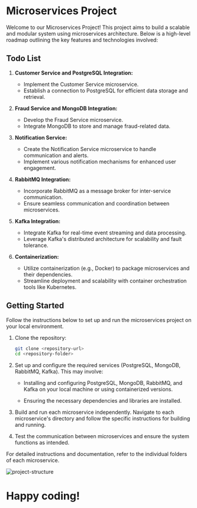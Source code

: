 # Microservices Project

Welcome to our Microservices Project! This project aims to build a scalable and modular system using microservices architecture. Below is a high-level roadmap outlining the key features and technologies involved:

## Todo List

1. **Customer Service and PostgreSQL Integration:**
    - Implement the Customer Service microservice.
    - Establish a connection to PostgreSQL for efficient data storage and retrieval.

2. **Fraud Service and MongoDB Integration:**
    - Develop the Fraud Service microservice.
    - Integrate MongoDB to store and manage fraud-related data.

3. **Notification Service:**
    - Create the Notification Service microservice to handle communication and alerts.
    - Implement various notification mechanisms for enhanced user engagement.

4. **RabbitMQ Integration:**
    - Incorporate RabbitMQ as a message broker for inter-service communication.
    - Ensure seamless communication and coordination between microservices.

5. **Kafka Integration:**
    - Integrate Kafka for real-time event streaming and data processing.
    - Leverage Kafka's distributed architecture for scalability and fault tolerance.

6. **Containerization:**
    - Utilize containerization (e.g., Docker) to package microservices and their dependencies.
    - Streamline deployment and scalability with container orchestration tools like Kubernetes.

## Getting Started

 Follow the instructions below to set up and run the microservices project on your local environment.

1. Clone the repository:
   ```bash
   git clone <repository-url>
   cd <repository-folder>
    ```

2. Set up and configure the required services (PostgreSQL, MongoDB, RabbitMQ, Kafka). This may involve:

    - Installing and configuring PostgreSQL, MongoDB, RabbitMQ, and Kafka on your local machine or using containerized versions.

    - Ensuring the necessary dependencies and libraries are installed.

3. Build and run each microservice independently. Navigate to each microservice's directory and follow the specific instructions for building and running.

4. Test the communication between microservices and ensure the system functions as intended.

 For detailed instructions and documentation, refer to the individual folders of each microservice.

![project-structure](static/public/images/project-structure.png)
# Happy coding!